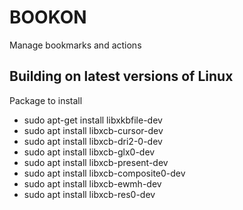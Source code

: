 # BOOKON

Manage bookmarks and actions

## Building on latest versions of Linux 

Package to install 

- sudo apt-get install libxkbfile-dev
- sudo apt install libxcb-cursor-dev
- sudo apt install libxcb-dri2-0-dev
- sudo apt install libxcb-glx0-dev
- sudo apt install libxcb-present-dev 
- sudo apt install libxcb-composite0-dev
- sudo apt install libxcb-ewmh-dev
- sudo apt install libxcb-res0-dev